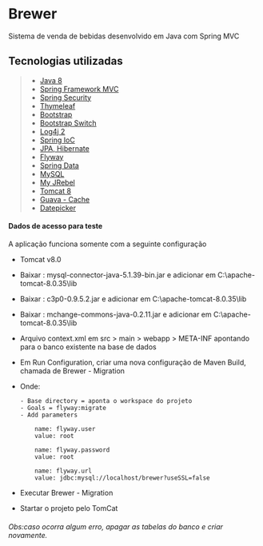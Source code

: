 # Brewer
Sistema de venda de bebidas desenvolvido em Java com Spring MVC

## Tecnologias utilizadas

> - [Java 8](http://www.oracle.com/technetwork/pt/java/javase/downloads/jdk8-downloads-2133151.html)
> - [Spring Framework MVC](https://start.spring.io/)
> - [Spring Security](https://projects.spring.io/spring-security/)
> - [Thymeleaf](http://www.thymeleaf.org/)
> - [Bootstrap](http://getbootstrap.com/)
> - [Bootstrap Switch](http://bootstrapswitch.com/)
> - [Log4j 2](https://logging.apache.org/log4j/2.x/)
> - [Spring IoC](https://docs.spring.io/spring/docs/current/spring-framework-reference/html/beans.html)
> - [JPA, Hibernate](http://hibernate.org/)
> - [Flyway](https://flywaydb.org/)
> - [Spring Data](http://projects.spring.io/spring-data/)
> - [MySQL](https://www.mysql.com/)
> - [My JRebel](https://my.jrebel.com/)
> - [Tomcat 8](http://tomcat.apache.org/download-80.cgi)
> - [Guava - Cache](https://github.com/google/guava)
> - [Datepicker](https://bootstrap-datepicker.readthedocs.io/en/stable/)


#### <i class="icon-file"></i> Dados de acesso para teste

A aplicação funciona somente com a seguinte configuração

- Tomcat v8.0
- Baixar : mysql-connector-java-5.1.39-bin.jar e adicionar em C:\apache-tomcat-8.0.35\lib
- Baixar : c3p0-0.9.5.2.jar e adicionar em C:\apache-tomcat-8.0.35\lib
- Baixar : mchange-commons-java-0.2.11.jar e adicionar em C:\apache-tomcat-8.0.35\lib 
- Arquivo context.xml em src > main > webapp > META-INF apontando para o banco existente na base de dados
- Em Run Configuration, criar uma nova configuração de Maven Build, chamada de Brewer - Migration

-	Onde:
 	
		- Base directory = aponta o workspace do projeto
		- Goals = flyway:migrate
		- Add parameters
		
			name: flyway.user
			value: root
		
			name: flyway.password
			value: root
	
			name: flyway.url
			value: jdbc:mysql://localhost/brewer?useSSL=false
- Executar Brewer - Migration
- Startar o projeto pelo TomCat		


###### Obs:caso ocorra algum erro, apagar as tabelas do banco e criar novamente.
	